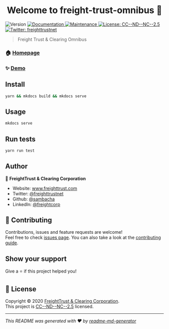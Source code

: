 <h1 align="center">Welcome to freight-trust-omnibus 👋</h1>
<p>
  <img alt="Version" src="https://img.shields.io/badge/version-5.0.0-blue.svg?cacheSeconds=2592000" />
  <a href="https://freight-trust.github.io/omnibus" target="_blank">
    <img alt="Documentation" src="https://img.shields.io/badge/documentation-yes-brightgreen.svg" />
  </a>
  <a href="https://github.com/freight-trust/omnibus/graphs/commit-activity" target="_blank">
    <img alt="Maintenance" src="https://img.shields.io/badge/Maintained%3F-yes-green.svg" />
  </a>
  <a href="https://github.com/freight-trust/legal" target="_blank">
    <img alt="License: CC--ND--NC--2.5" src="https://img.shields.io/github/license/sambacha/freight-trust-omnibus" />
  </a>
  <a href="https://twitter.com/freighttrustnet" target="_blank">
    <img alt="Twitter: freighttrustnet" src="https://img.shields.io/twitter/follow/freighttrustnet.svg?style=social" />
  </a>
</p>

> Freight Trust & Clearing Omnibus

### 🏠 [Homepage](https://github.com/freight-trust/omnibus#readme)

### ✨ [Demo](https://freight.page.link/demo)

## Install

```sh
yarn && mkdocs build && mkdocs serve
```

## Usage

```sh
mkdocs serve
```

## Run tests

```sh
yarn run test
```

## Author

👤 **FreightTrust & Clearing Corporation**

* Website: www.freighttrust.com
* Twitter: [@freighttrustnet](https://twitter.com/freighttrustnet)
* Github: [@sambacha](https://github.com/sambacha)
* LinkedIn: [@freightcorp](https://linkedin.com/in/freightcorp)

## 🤝 Contributing

Contributions, issues and feature requests are welcome!<br />Feel free to check [issues page](https://github.com/freight-trust/omnibus/issues). You can also take a look at the [contributing guide](https://github.com/freight-trust/omnibus/blob/master/CONTRIBUTING.md).

## Show your support

Give a ⭐️ if this project helped you!

## 📝 License

Copyright © 2020 [FreightTrust & Clearing Corporation](https://github.com/sambacha).<br />
This project is [CC--ND--NC--2.5](https://github.com/freight-trust/legal) licensed.

***
_This README was generated with ❤️ by [readme-md-generator](https://github.com/kefranabg/readme-md-generator)_